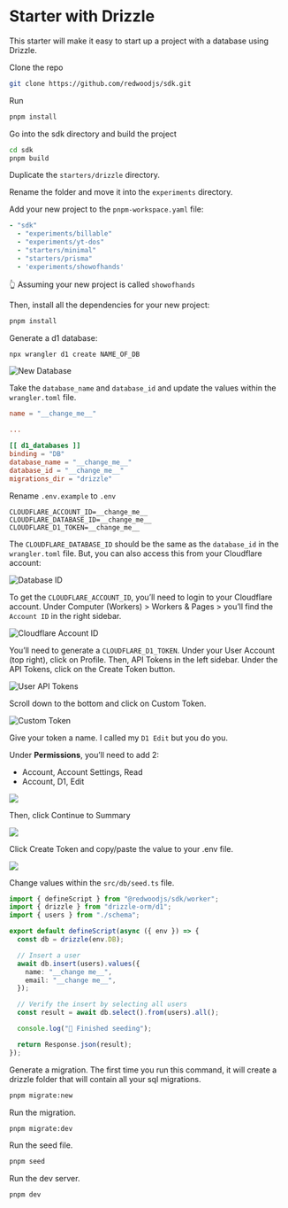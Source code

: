 # Starter with Drizzle

This starter will make it easy to start up a project with a database using Drizzle.

Clone the repo

```bash
git clone https://github.com/redwoodjs/sdk.git
```

Run

```bash
pnpm install
```

Go into the sdk directory and build the project

```bash
cd sdk
pnpm build
```

Duplicate the `starters/drizzle` directory.

Rename the folder and move it into the `experiments` directory.

Add your new project to the `pnpm-workspace.yaml` file:

```yaml
- "sdk"
  - "experiments/billable"
  - "experiments/yt-dos"
  - "starters/minimal"
  - "starters/prisma"
  - 'experiments/showofhands'
```

👆 Assuming your new project is called `showofhands`

Then, install all the dependencies for your new project:

```bash
pnpm install
```

Generate a d1 database:

```bash
npx wrangler d1 create NAME_OF_DB
```

![New Database](./public/images/new-db.png)

Take the `database_name` and `database_id` and update the values within the `wrangler.toml` file.

```toml
name = "__change_me__"

...

[[ d1_databases ]]
binding = "DB"
database_name = "__change_me__"
database_id = "__change_me__"
migrations_dir = "drizzle"
```

Rename `.env.example` to `.env`

```text
CLOUDFLARE_ACCOUNT_ID=__change_me__
CLOUDFLARE_DATABASE_ID=__change_me__
CLOUDFLARE_D1_TOKEN=__change_me__
```

The `CLOUDFLARE_DATABASE_ID` should be the same as the `database_id` in the `wrangler.toml` file. But, you can also access this from your Cloudflare account:

![Database ID](./public/images/database-id.png)

To get the `CLOUDFLARE_ACCOUNT_ID`, you’ll need to login to your Cloudflare account. Under Computer (Workers) > Workers & Pages > you’ll find the `Account ID` in the right sidebar.

![Cloudflare Account ID](./public/images/cloudflare-account-id.png)

You’ll need to generate a `CLOUDFLARE_D1_TOKEN`. Under your User Account (top right), click on Profile. Then, API Tokens in the left sidebar. Under the API Tokens, click on the Create Token button.

![User API Tokens](./public/images/cloudflare-user-api-tokens.png)

Scroll down to the bottom and click on Custom Token.

![Custom Token](./public/images/cloudflare-custom-token.png)

Give your token a name. I called my `D1 Edit` but you do you.

Under **Permissions**, you’ll need to add 2:

- Account, Account Settings, Read
- Account, D1, Edit

![](./public/images/cloudflare-new-token.png)

Then, click Continue to Summary

![](./public/images/cloudflare-token-summary.png)

Click Create Token and copy/paste the value to your .env file.

![](./public/images/cloudflare-copy-token.png)

Change values within the `src/db/seed.ts` file.

```ts
import { defineScript } from "@redwoodjs/sdk/worker";
import { drizzle } from "drizzle-orm/d1";
import { users } from "./schema";

export default defineScript(async ({ env }) => {
  const db = drizzle(env.DB);

  // Insert a user
  await db.insert(users).values({
    name: "__change me__",
    email: "__change me__",
  });

  // Verify the insert by selecting all users
  const result = await db.select().from(users).all();

  console.log("🌱 Finished seeding");

  return Response.json(result);
});
```

Generate a migration. The first time you run this command, it will create a drizzle folder that will contain all your sql migrations.

```bash
pnpm migrate:new
```

Run the migration.

```bash
pnpm migrate:dev
```

Run the seed file.

```bash
pnpm seed
```

Run the dev server.

```bash
pnpm dev
```
